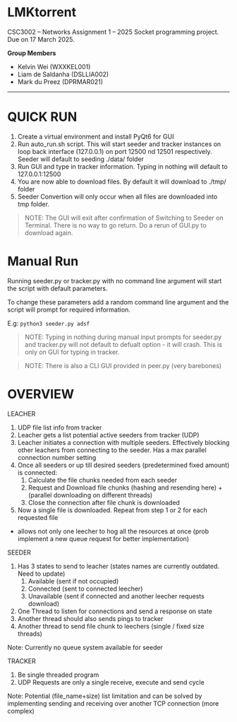 # LMKtorrent
CSC3002 – Networks Assignment 1 – 2025 Socket programming project. Due on 17 March 2025.

**Group Members**
- Kelvin Wei (WXXKEL001)
- Liam de Saldanha (DSLLIA002)
- Mark du Preez (DPRMAR021)
 ---

# QUICK RUN
1. Create a virtual environment and install PyQt6 for GUI
2. Run auto_run.sh script. This will start seeder and tracker instances on loop back interface (127.0.0.1) on port 12500 nd 12501 respectively. Seeder will default to seeding ./data/ folder
3. Run GUI and type in tracker information. Typing in nothing will default to 127.0.0.1:12500
4. You are now able to download files. By default it will download to ./tmp/ folder
5. Seeder Convertion will only occur when all files are downloaded into tmp folder. 

> NOTE: The GUI will exit after confirmation of Switching to Seeder on Terminal. There is no way to go return. Do a rerun of GUI.py to download again.

# Manual Run

Running seeder.py or tracker.py with no command line argument will start the script with default parameters. 

To change these parameters add a random command line argument and the script will prompt for required information. 

E.g: `python3 seeder.py adsf`

> NOTE: Typing in nothing during manual input prompts for seeder.py and tracker.py will not default to defualt option - it will crash. This is only on GUI for typing in tracker. 

> NOTE: There is also a CLI GUI provided in peer.py (very barebones)

# OVERVIEW
LEACHER 
1. UDP file list info from tracker
2. Leacher gets a list potential active seeders from tracker (UDP)
3. Leacher initiates a connection with multiple seeders. Effectively blocking other leachers from connecting to the seeder. Has a max parallel connection number setting
4. Once all seeders or up till desired seeders (predetermined fixed amount) is connected:
    1. Calculate the file chunks needed from each seeder
    2. Request and Download file chunks (hashing and resending here) + (parallel downloading on different threads)
    3. Close the connection after file chunk is downloaded
5. Now a single file is downloaded. Repeat from step 1 or 2 for each requested file
* allows not only one leecher to hog all the resources at once (prob implement a new queue request for better implementation)

SEEDER 
1. Has 3 states to send to leacher (states names are currently outdated. Need to update)
    1. Available    (sent if not occupied)
    2. Connected    (sent to connected leecher)
    3. Unavailable  (sent if connected and another leecher requests download)
2. One Thread to listen for connections and send a response on state 
3. Another thread should also sends pings to tracker
4. Another thread to send file chunk to leechers (single / fixed size threads)

Note: Currently no queue system available for seeder

TRACKER 
1. Be single threaded program
2. UDP Requests are only a single receive, execute and send cycle

Note: Potential (file_name+size) list limitation and can be solved by implementing sending and receiving over another TCP connection (more complex)
